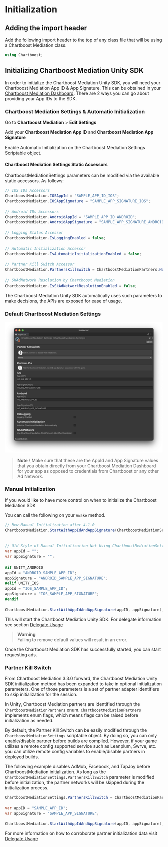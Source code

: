 # Initialization

## Adding the import header

Add the following import header to the top of any class file that will be using a Chartboost Mediation class.

```c#
using Chartboost;
```

## Initializing Chartboost Mediation Unity SDK

In order to initialize the Chartboost Mediation Unity SDK, you will need your Chartboost Mediation App ID & App Signature. This can be obtained in your [Chartboost Mediation Dashboard](https://helium.chartboost.com).
There are 2 ways you can go about providing your App IDs to the SDK.

### Chartboost Mediation Settings & Automatic Initialization

Go to **Chartboost Mediation** > **Edit Settings**

Add your **Chartboost Mediation App ID** and **Chartboost Mediation App Signature**

Enable Automatic Initialization on the Chartboost Mediation Settings Scriptable object.

#### Chartboost Mediation Settings Static Accessors

ChartboostMediationSettings parameters can be modified via the available static accessors. As follows:

```c#
// IOS IDs Accessors
ChartboostMediation.IOSAppId = "SAMPLE_APP_ID_IOS";
ChartboostMediation.IOSAppSignature = "SAMPLE_APP_SIGNATURE_IOS";

// Android IDs Accessors
ChartboostMediation.AndroidAppId = "SAMPLE_APP_ID_ANDROID";
ChartboostMediation.AndroidAppSignature = "SAMPLE_APP_SIGNATURE_ANDROID";

// Logging Status Accessor
ChartboostMediation.IsLoggingEnabled = false;

// Automatic Initialization Accessor
ChartboostMediation.IsAutomaticInitializationEnabled = false;

// Partner Kill Switch Accessor
ChartboostMediation.PartnersKillSwitch = ChartboostMediationPartners.None;

// SKAdNetwork Resolution by Chartboost Mediation
ChartboostMediation.IsSkAdNetworkResolutionEnabled = false;
```

The Chartboost Mediation Unity SDK automatically uses such parameters to make decisions, the APIs are exposed for ease of usage.

### Default Chartboost Mediation Settings

![Chartboost Mediation Settings](../images/chartboost-mediation-settings.png)

> **Note** \ 
> Make sure that these are the AppId and App Signature values that you obtain directly from your Chartboost Mediation Dashboard for your app as opposed to credentials from Chartboost or any other Ad Network.

### Manual Initialization

If you would like to have more control on when to initialize the Chartboost Mediation SDK

You can call the following on your `Awake` method.

```c#
// New Manual Initialization after 4.1.0
ChartboostMediation.StartWithAppIdAndAppSignature(ChartboostMediationSettings.AppId, ChartboostMediationSettings.AppSignature);


// Old Style of Manual Initialization Not Using ChartboostMediationSettings Scritable Object
var appId = "";
var appSignature = "";

#if UNITY_ANDROID
appId = "ANDROID_SAMPLE_APP_ID";
appSignature = "ANDROID_SAMPLE_APP_SIGNATURE";
#elif UNITY_IOS
appId = "IOS_SAMPLE_APP_ID";
appSignature = "IOS_SAMPLE_APP_SIGNATURE";
#endif

ChartboostMediation.StartWithAppIdAndAppSignature(appID, appSignature);
```

This will start the Chartboost Mediation Unity SDK. For delegate information see section [Delegate Usage](delegate-usage.md)

> **Warning** \
> Failing to remove default values will result in an error.

Once the Chartboost Mediation SDK has successfully started, you can start requesting ads.

### Partner Kill Switch

From Chartboost Mediation 3.3.0 forward, the Chartboost Mediation Unity SDK initialization method has been expanded to take in optional initialization parameters. One of those parameters is a set of partner adapter identifiers to skip initialization for the session.

In Unity, Chartboost Mediation partners are identified through the `ChartboostMediationPartners` enum. `ChartboostMediationPartners` implements enum flags, which means flags can be raised before initialization as needed.

By default, the Partner Kill Switch can be easily modified through the `ChartboostMediationSettings` scriptable object. By doing so, you can only enable/disable partner before builds are compiled. However, if your game utilizes a remote config supported service such as Leanplum, Swrve, etc. you can utilize remote config variables to enable/disable partners in deployed builds.

The following example disables AdMob, Facebook, and TapJoy before ChartboostMediation initialization. As long as the `ChartboostMediationSettings.PartnersKillSwitch` parameter is modified before initialization, the partner networks will be skipped during the initialization process.


```c#
ChartboostMediationSettings.PartnersKillSwitch = ChartboostMediationPartners.AdMob | ChartboostMediationPartners.MetaAdudienceNetwork | ChartboostMediationPartners.TapJoy;

var appID = "SAMPLE_APP_ID";
var appSignature = "SAMPLE_APP_SIGNATURE";

ChartboostMediation.StartWithAppIdAndAppSignature(appID, appSignature);
```
For more information on how to corroborate partner initialization data visit [Delegate Usage](delegate-usage.md)
